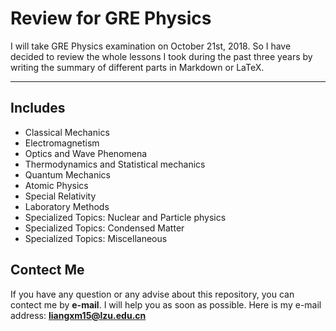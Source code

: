 # Review for GRE Physics
I will take GRE Physics examination on October 21st, 2018. So I have decided to review the whole lessons I took during the past three years by writing the summary of different parts in Markdown or LaTeX.
***
## Includes
- Classical Mechanics
- Electromagnetism
- Optics and Wave Phenomena
- Thermodynamics and Statistical mechanics
- Quantum Mechanics
- Atomic Physics
- Special Relativity
- Laboratory Methods
- Specialized Topics: Nuclear and Particle physics
- Specialized Topics: Condensed Matter
- Specialized Topics: Miscellaneous
## Contect Me
If you have any question or any advise about this repository, you can contect me by **e-mail**. I will help you as soon as possible.
Here is my e-mail address: **liangxm15@lzu.edu.cn**
